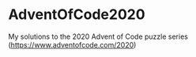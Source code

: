 # AdventOfCode2020
My solutions to the 2020 Advent of Code puzzle series (https://www.adventofcode.com/2020)
